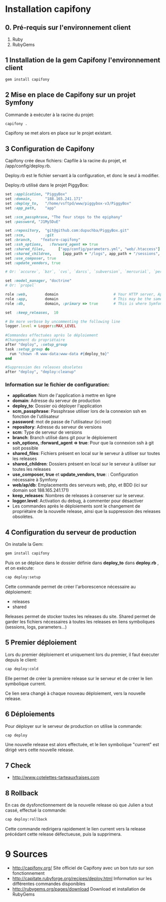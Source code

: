 # Installation capifony

## 0. Pré-requis sur l'environnement client

1. Ruby
2. RubyGems

## 1 Installation de la gem Capifony l'environnement client

```bash
gem install capifony
```

## 2 Mise en place de Capifony sur un projet Symfony

Commande à exécuter à la racine du projet:

```bash
capifony .
```

Capifony se met alors en place sur le projet existant.

## 3 Configuration de Capifony

Capifony crée deux fichiers: Capfile à la racine du projet, et /app/config/deploy.rb.

Deploy.rb est le fichier servant à la configuration, et donc le seul à modifier.

Deploy.rb utilisé dans le projet PiggyBox:

```ruby
set :application, "PiggyBox"
set :domain,      "188.165.241.171"
set :deploy_to,   "/home/vsftpd/www/piggybox-v3/PiggyBox"
set :app_path,    "app"

set :scm_passphrase, "The four steps to the epiphany"
set :password, "J1My5DuE"

set :repository,  "git@github.com:dupuchba/PiggyBox.git"
set :scm,         :git
set :branch,    "feature-capifony" 
set :ssh_options,   :forward_agent => true
set :shared_files,      ["app/config/parameters.yml", "web/.htaccess"]
set :shared_children,     [app_path + "/logs", app_path + "/sessions", web_path + "/uploads", web_path + "/media"]
set :use_composer, true
set :update_vendors, true

# Or: `accurev`, `bzr`, `cvs`, `darcs`, `subversion`, `mercurial`, `perforce`, or `none`

set :model_manager, "doctrine"
# Or: `propel`

role :web,        domain                         # Your HTTP server, Apache/etc
role :app,        domain                         # This may be the same as your `Web` server
role :db,         domain, :primary => true       # This is where Symfony2 migrations will run

set  :keep_releases,  10

# Be more verbose by uncommenting the following line
logger.level = Logger::MAX_LEVEL
 
#Commandes effectuées après le déploiement
#Changement du propriétaire
after "deploy", :setup_group
task :setup_group do
  run "chown -R www-data:www-data #{deploy_to}"
end

#Suppression des releases obseletes
after "deploy", "deploy:cleanup"
```

### Information sur le fichier de configuration: ###

* **application**: Nom de l'application à mettre en ligne
* **domain**: Adresse du serveur de production
* **deploy_to**: Dossier où déployer l'application 
* **scm_passphrase**: Passphrase utiliser lors de la connexion ssh en fonction de l'utilisateur
* **password**: mot de passe de l'utilisateur (ici root)
* **repository**: Adresse du serveur de versions
* **scm**: Type de serveur de versions
* **branch**: Branch utilisé dans git pour le déploiement
* **ssh_options,   :forward_agent => true**: Pour que la connexion ssh à git soit possible
* **shared_files**: Fichiers présent en local sur le serveur à utiliser sur toutes les releases
* **shared_children**: Dossiers présent en local sur le serveur à utiliser sur toutes les releases
* **use_composer, true** et **update_vendors, true**: : Configuration nécessaire à Symfony
* **web/ap/db**: Emplacements des serveurs web, php, et BDD (ici sur domain soit 188.165.241.171)
* **keep_releases**: Nombres de releases à conserver sur le serveur.
* **logger.level**: Activation du debug, à commenter pour désactiver
* Les commandes après le déploiements sont le changement de propriétaire de la nouvelle release, ainsi que la suppression des releases obsolètes.


## 4 Configuration du serveur de production

On installe la Gem:

```bash
gem install capifony
```

Puis on se déplace dans le dossier définie dans **deploy_to** dans **deploy.rb** , et on exécute:

```bash
cap deploy:setup
```

Cette commande permet de créer l'arborescence nécessaire au déploiement:

* releases
* shared

Releases permet de stocker toutes les releases du site.
Shared permet de garder les fichiers nécessaires à toutes les releases en liens symboliques (sessions, logs, parameters...)


## 5 Premier déploiement

Lors du premier déploiement et uniquement lors du premier, il faut éxecuter depuis le client:

```bash
cap deploy:cold
```

Elle permet de créer la première release sur le serveur et de créer le lien symbolique current.

Ce lien sera changé à chaque nouveau déploiement, vers la nouvelle release.

## 6 Déploiements

Pour déployer sur le serveur de production on utilise la commande:

```bash
cap deploy
```

Une nouvelle release est alors effectuée, et le lien symbolique "current" est dirigé vers cette nouvelle release.

## 7 Check

* http://www.cotelettes-tarteauxfraises.com

## 8 Rollback

En cas de dysfonctionnement de la nouvelle release où que Julien a tout cassé, effectué la commande:

```bash
cap deploy:rollback
```

Cette commande redirigera rapidement le lien current vers la release précédant cette release défectueuse, puis la supprimera.


# 9 Sources
* http://capifony.org/ Site officiel de Capifony avec un bon tuto sur son fonctionnement
* http://capitate.rubyforge.org/recipes/deploy.html Information sur les différentes commandes disponibles
* http://rubygems.org/pages/download Download et installation de RubyGems
